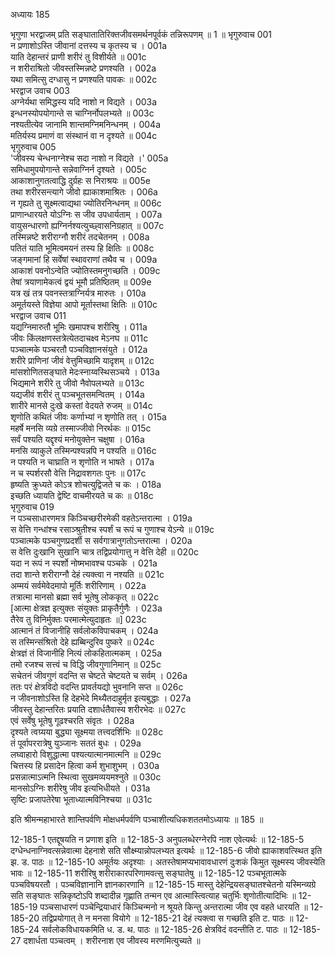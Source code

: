 अध्यायः 185

भृगुणा भरद्वाजम् प्रति सङ्घातातिरिक्तजीवसमर्थनपूर्वकं तन्निरूपणम् ॥ 1 ॥
भृगुरुवाच 	001  
न प्रणाशोऽस्ति जीवानां दत्तस्य च कृतस्य च ।	001a  
याति देहान्तरं प्राणी शरीरं तु विशीर्यते ॥	001c  
न शरीराश्रितो जीवस्तस्मिन्नष्टे प्रणश्यति ।	002a  
यथा समित्सु दग्धासु न प्रणश्यति पावकः ॥	002c  
भरद्वाज उवाच 	003  
अग्नेर्यथा समिद्धस्य यदि नाशो न विद्यते ।	003a  
इन्धनस्योपयोगान्ते स चाग्निर्नोपलभ्यते ॥	003c  
नश्यतीत्येव जानामि शान्तमग्निमनिन्धनम् ।	004a  
मतिर्यस्य प्रमाणं वा संस्थानं वा न दृश्यते ॥	004c  
भृगुरुवाच 	005  
\'जीवस्य चेन्धनाग्नेश्च सदा नाशो न विद्यते ।\'	005a  
समिधामुपयोगान्ते सन्नेवाग्निर्न दृश्यते ।	005c  
आकाशानुगतत्वाद्धि दुर्ग्रहः स निराश्रयः ॥	005e  
तथा शरीरसन्त्यागे जीवो ह्याकाशमाश्रितः ।	006a  
न गृह्यते तु सूक्ष्मत्वाद्यथा ज्योतिरनिन्धनम् ॥	006c  
प्राणान्धारयते योऽग्निः स जीव उपधार्यताम् ।	007a  
वायुसन्धारणो ह्यग्निर्नश्यत्युच्छ्वासनिग्रहात् ॥	007c  
तस्मिन्नष्टे शरीराग्नौ शरीरं तदचेतनम् ।	008a  
पतितं याति भूमित्वमयनं तस्य हि क्षितिः ॥	008c  
जङ्गमानां हि सर्वेषां स्थावराणां तथैव च ।	009a  
आकाशं पवनोऽन्वेति ज्योतिस्तमनुगच्छति ।	009c  
तेषां त्रयाणामेकत्वं द्वयं भूमौ प्रतिष्ठितम् ॥	009e  
यत्र खं तत्र पवनस्तत्राग्निर्यत्र मारुतः ।	010a  
अमूर्तयस्ते विज्ञेया आपो मूर्तास्तथा क्षितिः ॥	010c  
भरद्वाज उवाच 	011  
यद्यग्निमारुतौ भूमिः खमापश्च शरीरिषु ।	011a  
जीवः किंलक्षणस्तत्रेत्येतदाचक्ष्व मेऽनघ ॥	011c  
पञ्चात्मके पञ्चरतौ पञ्चविज्ञानसंयुते ।	012a  
शरीरे प्राणिनां जीवं वेत्तुमिच्छामि यादृशम् ॥	012c  
मांसशोणितसङ्घाते मेदःस्नाय्वस्थिसञ्चये ।	013a  
भिद्यमाने शरीरे तु जीवो नैवोपलभ्यते ॥	013c  
यद्यजीवं शरीरं तु पञ्चभूतसमन्वितम् ।	014a  
शारीरे मानसे दुःखे कस्तां वेदयते रुजम् ॥	014c  
शृणोति कथितं जीवः कर्णाभ्यां न शृणोति तत् ।	015a  
महर्षे मनसि व्यग्रे तस्माज्जीवो निरर्थकः ॥	015c  
सर्वं पश्यति यद्दृश्यं मनोयुक्तेन चक्षुषा ।	016a  
मनसि व्याकुले तस्मिन्पश्यन्नपि न पश्यति ॥	016c  
न पश्यति न चाघ्राति न शृणोति न भाषते ।	017a  
न च स्पर्शरसौ वेत्ति निद्रावशगतः पुनः ॥	017c  
हृष्यति क्रुध्यते कोऽत्र शोचत्युद्विजते च कः ।	018a  
इच्छति ध्यायति द्वेष्टि वाचमीरयते च कः ॥	018c  
भृगुरुवाच 	019  
न पञ्चसाधारणमत्र किञ्चिच्छरीरमेकी वहतेऽन्तरात्मा ।	019a  
स वेत्ति गन्धांश्च रसाञ्श्रुतीश्च स्पर्शं च रूपं च गुणाश्च येऽन्ये ॥	019c  
पञ्चात्मके पञ्चगुणप्रदर्शी स सर्वगात्रानुगतोऽन्तरात्मा ।	020a  
स वेत्ति दुःखानि सुखानि चात्र तद्विप्रयोगात्तु न वेत्ति देही ॥	020c  
यदा न रूपं न स्पर्शो नोष्मभावश्च पञ्चके ।	021a  
तदा शान्ते शरीराग्नौ देहं त्यक्त्वा न नश्यति ॥	021c  
अम्मयं सर्वमेवेदमापो मूर्तिः शरीरिणाम् ।	022a  
तत्रात्मा मानसो ब्रह्मा सर्व भूतेषु लोककृत् ॥	022c  
[आत्मा क्षेत्रज्ञ इत्युक्तः संयुक्तः प्राकृतैर्गुणैः ।	023a  
तैरेव तु विनिर्मुक्तः परमात्मेत्युदाहृतः ॥]	023c  
आत्मानं तं विजानीहि सर्वलोकविपाचकम् ।	024a  
स तस्मिन्संश्रितो देहे ह्यब्बिन्दुरिव पुष्करे ॥	024c  
क्षेत्रज्ञं तं विजानीहि नित्यं लोकहितात्मकम् ।	025a  
तमो रजश्च सत्त्वं च विद्धि जीवगुणानिमान् ॥	025c  
सचेतनं जीवगुणं वदन्ति स चेष्टते चेष्टयते च सर्वम् ।	026a  
ततः परं क्षेत्रविदो वदन्ति प्रावर्तयद्यो भुवनानि सप्त ॥	026c  
न जीवनाशोऽस्ति हि देहभेदे मिथ्यैतदाहुर्मृत इत्यबुद्धाः ।	027a  
जीवस्तु देहान्तरितः प्रयाति दशार्धतैवास्य शरीरभेदः ॥	027c  
एवं सर्वेषु भूतेषु गूढश्चरति संवृतः ।	028a  
दृश्यते त्वग्र्यया बुद्ध्या सूक्ष्मया तत्त्वदर्शिभिः ॥	028c  
तं पूर्वापररात्रेषु युञ्जानः सततं बुधः ।	029a  
लघ्वाहारो विशुद्धात्मा पश्यत्यात्मानमात्मनि ॥	029c  
चित्तस्य हि प्रसादेन हित्वा कर्म शुभाशुभम् ।	030a  
प्रसन्नात्माऽत्मनि स्थित्वा सुखमव्ययमश्नुते ॥	030c  
मानसोऽग्निः शरीरेषु जीव इत्यभिधीयते ।	031a  
सृष्टिः प्रजापतेरेषा भूताध्यात्मविनिश्चया ॥ 	031c  

इति श्रीमन्महाभारते शान्तिपर्वणि मोक्षधर्मपर्वणि पञ्चाशीत्यधिकशततमोऽध्यायः ॥ 185 ॥

12-185-1 एतद्दूषयति न प्रणाश इति ॥ 12-185-3 अनुपलब्धेरग्नेरपि नाश एवेत्यर्थः ॥ 12-185-5 दग्धेन्धनाग्निवत्सन्नेवात्मा देहनाशे सति सौक्ष्म्यान्नोपलभ्यत इत्यर्थः ॥ 12-185-6 जीवो ह्याकाशवत्स्थित इति झ. ड. पाठः ॥ 12-185-10 अमूर्तयः अदृश्याः । अतस्तेषामप्यभावावधारणं दुःशकं किमुत सूक्ष्मस्य जीवस्येति भावः ॥ 12-185-11 शरीरिषु शरीराकारपरिणामवत्सु सङ्घातेषु ॥ 12-185-12 पञ्चभूतात्मके पञ्चविषयरतौ । पञ्चविज्ञानानि ज्ञानकारणानि ॥ 12-185-15 मास्तु देहेन्द्रियसङ्घातश्चेतनो यस्मिन्व्यग्रे सति सङ्घातः सन्निकृष्टोऽपि शब्दादीन्न गृह्णाति तन्मन एव आत्मास्त्वित्याह चतुर्भिः शृणोतीत्यादिभिः ॥ 12-185-19 पञ्चसाधारणं पञ्चेन्द्रियाधारं किञ्चिन्मनो न श्रूयते किन्तु अन्तरात्मा जीव एव वहते धारयति ॥ 12-185-20 तद्विप्रयोगात् ते न मनसा वियोगे ॥ 12-185-21 देहं त्यक्त्वा स गच्छति इति ट. पाठः ॥ 12-185-24 सर्वलोकविधायकमिति ध. ड. थ. पाठः ॥ 12-185-26 क्षेत्रविदं वदन्तीति ट. पाठः ॥ 12-185-27 दशार्धता पञ्चत्वम् । शरीरनाश एव जीवस्य मरणमित्युच्यते ॥
